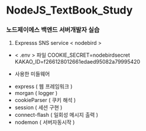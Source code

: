 # NodeJS_TextBook_Study
###  노드제이에스 백엔드 서버개발자 실습

1. Expresss SNS service < nodebird >


* < .env > 파일
COOKIE_SECRET=nodebirdsecret
KAKAO_ID=f266128012661edaed95082a79995420


* 사용한 미들웨어
- express ( 웹 프레임워크 )
- morgan ( logger )
- cookieParser ( 쿠키 해석 )
- session ( 세션 구현 ) 
- connect-flash ( 일회성 메시지 출력 )
- nodemon ( 서버자동시작 )
